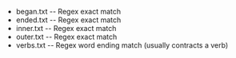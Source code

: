 * began.txt -- Regex exact match
* ended.txt -- Regex exact match
* inner.txt -- Regex exact match
* outer.txt -- Regex exact match
* verbs.txt -- Regex word ending match (usually contracts a verb)

